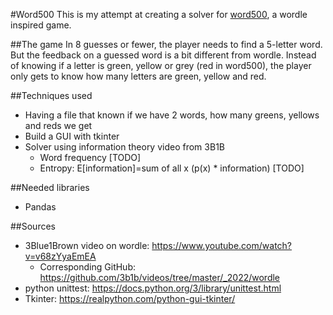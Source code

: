 #Word500
This is my attempt at creating a solver for [word500](https://www.word500.com/#), a wordle inspired game.

##The game
In 8 guesses or fewer, the player needs to find a 5-letter word. 
But the feedback on a guessed word is a bit different from wordle. 
Instead of knowing if a letter is green, yellow or grey (red in word500), 
the player only gets to know how many letters are green, yellow and red.

##Techniques used
* Having a file that known if we have 2 words, how many greens, yellows and reds we get
* Build a GUI with tkinter
* Solver using information theory video from 3B1B
  * Word frequency [TODO]
  * Entropy: E[information]=sum of all x (p(x) * information) [TODO]


##Needed libraries
* Pandas

##Sources
* 3Blue1Brown video on wordle: https://www.youtube.com/watch?v=v68zYyaEmEA
    * Corresponding GitHub: https://github.com/3b1b/videos/tree/master/_2022/wordle
* python unittest: https://docs.python.org/3/library/unittest.html
* Tkinter: https://realpython.com/python-gui-tkinter/